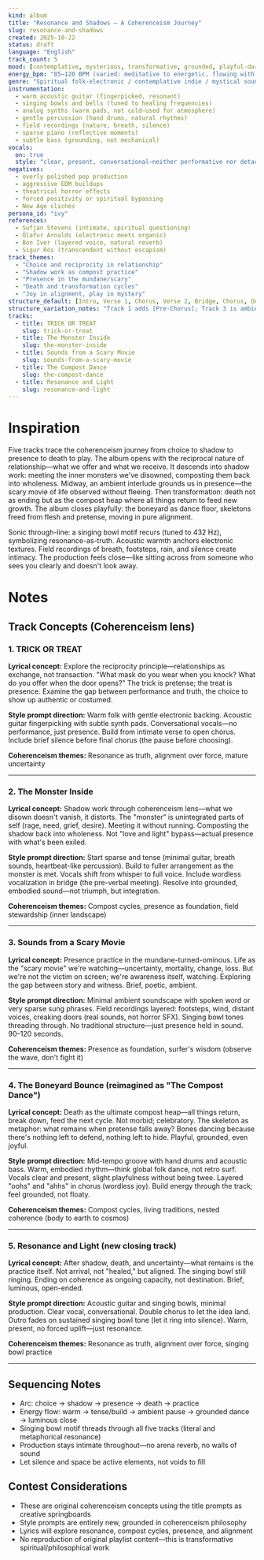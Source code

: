 ```yaml
---
kind: album
title: "Resonance and Shadows — A Coherenceism Journey"
slug: resonance-and-shadows
created: 2025-10-22
status: draft
language: "English"
track_count: 5
mood: [contemplative, mysterious, transformative, grounded, playful-dark]
energy_bpm: "85–120 BPM (varied: meditative to energetic, flowing with natural rhythms)"
genre: "Spiritual folk-electronic / contemplative indie / mystical soundscape"
instrumentation:
  - warm acoustic guitar (fingerpicked, resonant)
  - singing bowls and bells (tuned to healing frequencies)
  - analog synths (warm pads, not cold—used for atmosphere)
  - gentle percussion (hand drums, natural rhythms)
  - field recordings (nature, breath, silence)
  - sparse piano (reflective moments)
  - subtle bass (grounding, not mechanical)
vocals:
  on: true
  style: "clear, present, conversational—neither performative nor detached; warmth without sugar; honesty without harshness; female or non-binary voice preferred"
negatives:
  - overly polished pop production
  - aggressive EDM buildups
  - theatrical horror effects
  - forced positivity or spiritual bypassing
  - New Age clichés
persona_id: "ivy"
references:
  - Sufjan Stevens (intimate, spiritual questioning)
  - Ólafur Arnalds (electronic meets organic)
  - Bon Iver (layered voice, natural reverb)
  - Sigur Rós (transcendent without escapism)
track_themes:
  - "Choice and reciprocity in relationship"
  - "Shadow work as compost practice"
  - "Presence in the mundane/scary"
  - "Death and transformation cycles"
  - "Joy in alignment, play in mystery"
structure_default: [Intro, Verse 1, Chorus, Verse 2, Bridge, Chorus, Outro]
structure_variation_notes: "Track 1 adds [Pre-Chorus]; Track 3 is ambient/minimal (spoken word over soundscape); Track 5 gets double [Chorus] for celebratory close"
tracks:
  - title: TRICK OR TREAT
    slug: trick-or-treat
  - title: The Monster Inside
    slug: the-monster-inside
  - title: Sounds from a Scary Movie
    slug: sounds-from-a-scary-movie
  - title: The Compost Dance
    slug: the-compost-dance
  - title: Resonance and Light
    slug: resonance-and-light
---
```


# Inspiration

Five tracks trace the coherenceism journey from choice to shadow to presence to death to play. The album opens with the reciprocal nature of relationship—what we offer and what we receive. It descends into shadow work: meeting the inner monsters we've disowned, composting them back into wholeness. Midway, an ambient interlude grounds us in presence—the scary movie of life observed without fleeing. Then transformation: death not as ending but as the compost heap where all things return to feed new growth. The album closes playfully: the boneyard as dance floor, skeletons freed from flesh and pretense, moving in pure alignment.

Sonic through-line: a singing bowl motif recurs (tuned to 432 Hz), symbolizing resonance-as-truth. Acoustic warmth anchors electronic textures. Field recordings of breath, footsteps, rain, and silence create intimacy. The production feels close—like sitting across from someone who sees you clearly and doesn't look away.

# Notes

## Track Concepts (Coherenceism lens)

### 1. TRICK OR TREAT
**Lyrical concept:** Explore the reciprocity principle—relationships as exchange, not transaction. "What mask do you wear when you knock? What do you offer when the door opens?" The trick is pretense; the treat is presence. Examine the gap between performance and truth, the choice to show up authentic or costumed.

**Style prompt direction:** Warm folk with gentle electronic backing. Acoustic guitar fingerpicking with subtle synth pads. Conversational vocals—no performance, just presence. Build from intimate verse to open chorus. Include brief silence before final chorus (the pause before choosing).

**Coherenceism themes:** Resonance as truth, alignment over force, mature uncertainty

---

### 2. The Monster Inside
**Lyrical concept:** Shadow work through coherenceism lens—what we disown doesn't vanish, it distorts. The "monster" is unintegrated parts of self (rage, need, grief, desire). Meeting it without running. Composting the shadow back into wholeness. Not "love and light" bypass—actual presence with what's been exiled.

**Style prompt direction:** Start sparse and tense (minimal guitar, breath sounds, heartbeat-like percussion). Build to fuller arrangement as the monster is met. Vocals shift from whisper to full voice. Include wordless vocalization in bridge (the pre-verbal meeting). Resolve into grounded, embodied sound—not triumph, but integration.

**Coherenceism themes:** Compost cycles, presence as foundation, field stewardship (inner landscape)

---

### 3. Sounds from a Scary Movie
**Lyrical concept:** Presence practice in the mundane-turned-ominous. Life as the "scary movie" we're watching—uncertainty, mortality, change, loss. But we're not the victim on screen; we're awareness itself, watching. Exploring the gap between story and witness. Brief, poetic, ambient.

**Style prompt direction:** Minimal ambient soundscape with spoken word or very sparse sung phrases. Field recordings layered: footsteps, wind, distant voices, creaking doors (real sounds, not horror SFX). Singing bowl tones threading through. No traditional structure—just presence held in sound. 90–120 seconds.

**Coherenceism themes:** Presence as foundation, surfer's wisdom (observe the wave, don't fight it)

---

### 4. The Boneyard Bounce (reimagined as "The Compost Dance")
**Lyrical concept:** Death as the ultimate compost heap—all things return, break down, feed the next cycle. Not morbid; celebratory. The skeleton as metaphor: what remains when pretense falls away? Bones dancing because there's nothing left to defend, nothing left to hide. Playful, grounded, even joyful.

**Style prompt direction:** Mid-tempo groove with hand drums and acoustic bass. Warm, embodied rhythm—think global folk dance, not retro surf. Vocals clear and present, slight playfulness without being twee. Layered "oohs" and "ahhs" in chorus (wordless joy). Build energy through the track; feel grounded, not floaty.

**Coherenceism themes:** Compost cycles, living traditions, nested coherence (body to earth to cosmos)

---

### 5. Resonance and Light (new closing track)
**Lyrical concept:** After shadow, death, and uncertainty—what remains is the practice itself. Not arrival, not "healed," but aligned. The singing bowl still ringing. Ending on coherence as ongoing capacity, not destination. Brief, luminous, open-ended.

**Style prompt direction:** Acoustic guitar and singing bowls, minimal production. Clear vocal, conversational. Double chorus to let the idea land. Outro fades on sustained singing bowl tone (let it ring into silence). Warm, present, no forced uplift—just resonance.

**Coherenceism themes:** Resonance as truth, alignment over force, singing bowl practice

---

## Sequencing Notes
- Arc: choice → shadow → presence → death → practice
- Energy flow: warm → tense/build → ambient pause → grounded dance → luminous close
- Singing bowl motif threads through all five tracks (literal and metaphorical resonance)
- Production stays intimate throughout—no arena reverb, no walls of sound
- Let silence and space be active elements, not voids to fill

## Contest Considerations
- These are original coherenceism concepts using the title prompts as creative springboards
- Style prompts are entirely new, grounded in coherenceism philosophy
- Lyrics will explore resonance, compost cycles, presence, and alignment
- No reproduction of original playlist content—this is transformative spiritual/philosophical work
